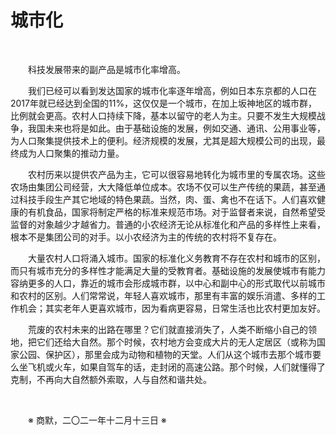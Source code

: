 # 城市化

&emsp;&emsp;

&emsp;&emsp;科技发展带来的副产品是城市化率增高。

&emsp;&emsp;我们已经可以看到发达国家的城市化率逐年增高，例如日本东京都的人口在2017年就已经达到全国的11%，这仅仅是一个城市，在加上坂神地区的城市群，比例就会更高。农村人口持续下降，基本以留守的老人为主。只要不发生大规模战争，我国未来也将是如此。由于基础设施的发展，例如交通、通讯、公用事业等，为人口聚集提供技术上的便利。经济规模的发展，尤其是超大规模公司的出现，最终成为人口聚集的推动力量。

&emsp;&emsp;农村历来以提供农产品为主，它可以很容易地转化为城市里的专属农场。这些农场由集团公司经营，大大降低单位成本。农场不仅可以生产传统的果蔬，甚至通过科技手段生产其它地域的特色果蔬。当然，肉、蛋、禽也不在话下。人们喜欢健康的有机食品，国家将制定严格的标准来规范市场。对于监督者来说，自然希望受监督的对象越少才越省力。普通的小农经济无论从标准化和产品的多样性上来看，根本不是集团公司的对手。以小农经济为主的传统的农村将不复存在。

&emsp;&emsp;大量农村人口将涌入城市。国家的标准化义务教育不存在农村和城市的区别，而只有城市充分的多样性才能满足大量的受教育者。基础设施的发展使城市有能力容纳更多的人口，靠近的城市会形成城市群，以中心和副中心的形式取代以前城市和农村的区别。人们常常说，年轻人喜欢城市，那里有丰富的娱乐消遣、多样的工作机会；其实老年人更喜欢城市，因为看病更容易，日常生活也比农村更加友好。

&emsp;&emsp;荒废的农村未来的出路在哪里？它们就直接消失了，人类不断缩小自己的领地，把它们还给大自然。那个时候，农村地方会变成大片的无人定居区（或称为国家公园、保护区），那里会成为动物和植物的天堂。人们从这个城市去那个城市要么坐飞机或火车，如果自驾车的话，走封闭的高速公路。那个时候，人们就懂得了克制，不再向大自然额外索取，人与自然和谐共处。

&emsp;&emsp;

&emsp;&emsp;※ 商默，二〇二一年十二月十三日 ※